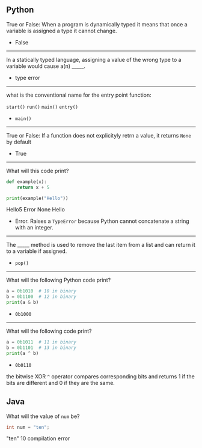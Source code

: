 ## Python

True or False: When a program is dynamically typed it means that once a variable is assigned a type it cannot change.

- False

---

In a statically typed language, assigning a value of the wrong type to a variable would cause a(n) _____.

- type error

---

what is the conventional name for the entry point function:

<code>start()</code>
<code>run()</code>
<code>main()</code>
<code>entry()</code>

- <code>main()</code>

---

True or False: If a function does not explicityly retrn a value, it returns <code>None</code> by default

- True

---

What will this code print?

```python
def example(x):
    return x + 5

print(example("Hello"))
```

Hello5
Error
None
Hello

- Error. Raises a <code>TypeError</code> because Python cannot concatenate a string with an integer. 

---

The _____ method is used to remove the last item from a list and can return it to a variable if assigned. 

- <code>pop()</code>

---

What will the following Python code print?

```python
a = 0b1010  # 10 in binary
b = 0b1100  # 12 in binary
print(a & b)
```

- <code>0b1000</code>

---

What will the following code print?

```python
a = 0b1011  # 11 in binary
b = 0b1101  # 13 in binary
print(a ^ b)
```

- <code>0b0110</code>

the bitwise XOR <code>^</code> operator compares corresponding bits and returns 1 if the bits are different and 0 if they are the same. 


## Java

What will the value of <code>num</code> be?

```Java
int num = "ten";
```

"ten"
10
compilation error

